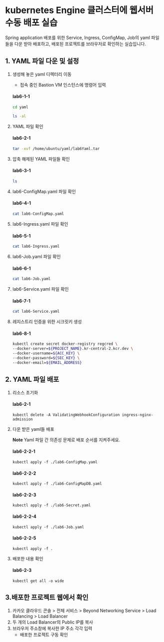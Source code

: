 # kubernetes Engine 클러스터에 웹서버 수동 배포 실습

Spring application 배포를 위한 Service, Ingress, ConfigMap, Job의 yaml 파일들을 다운 받아 배포하고, 배포된 프로젝트를 브라우저로 확인하는 실습입니다.


## 1. YAML 파일 다운 및 설정
1. 생성해 놓은 yaml 디렉터리 이동
   - 접속 중인 Bastion VM 인스턴스에 명령어 입력

   #### **lab6-1-1**
   ```bash
   cd yaml
   ```
   ```bash
   ls -al
   ```
   
2. YAML 파일 확인
   #### **lab6-2-1**
   ```bash
   tar -xvf /home/ubuntu/yaml/lab6Yaml.tar
   ```

3. 압축 해제된 YAML 파일들 확인
   #### **lab6-3-1**
   ```bash
   ls
   ```

4. lab6-ConfigMap.yaml 파일 확인
   #### **lab6-4-1**
   ```bash
   cat lab6-ConfigMap.yaml
   ```
   
5. lab6-Ingress.yaml 파일 확인
   #### **lab6-5-1**    
   ```bash
   cat lab6-Ingress.yaml
   ```

6. lab6-Job.yaml 파일 확인
   #### **lab6-6-1**  
   ```bash
   cat lab6-Job.yaml
   ```

7. lab6-Service.yaml 파일 확인
   #### **lab6-7-1**    
   ```bash
   cat lab6-Service.yaml
   ```

8. 레지스트리 인증을 위한 시크릿키 생성
   #### **lab6-8-1**
   ```bash
   kubectl create secret docker-registry regcred \
   --docker-server=${PROJECT_NAME}.kr-central-2.kcr.dev \
   --docker-username=${ACC_KEY} \
   --docker-password=${SEC_KEY} \
   --docker-email=${EMAIL_ADDRESS}
   ```

## 2. YAML 파일 배포
1. 리소스 초기화
   #### **lab6-2-1**
   ```
   kubectl delete -A ValidatingWebhookConfiguration ingress-nginx-admission
   ```

2. 다운 받은 yaml들 배포

   **Note** Yaml 파일 간 의존성 문제로 배포 순서를 지켜주세요.
   #### **lab6-2-2-1**
   ```
   kubectl apply -f ./lab6-ConfigMap.yaml
   ```
   
   #### **lab6-2-2-2**
   ```
   kubectl apply -f ./lab6-ConfigMapDB.yaml
   ```

   #### **lab6-2-2-3**
   ```
   kubectl apply -f ./lab6-Secret.yaml
   ```

   #### **lab6-2-2-4**
   ```
   kubectl apply -f ./lab6-Job.yaml
   ```

   #### **lab6-2-2-5**
   ```
   kubectl apply -f .
   ```

3. 배포한 내용 확인
   #### **lab6-2-3**
   ```
   kubectl get all -o wide
   ```

## 3.배포한 프로젝트 웹에서 확인

 1. 카카오 클라우드 콘솔 > 전체 서비스 > Beyond Networking Service > Load Balancing > Load Balancer
 2. 두 개의 Load Balancer의 Public IP를 복사
 3. 브라우저 주소창에 복사한 IP 주소 각각 입력
    - 배포한 프로젝트 구동 확인

